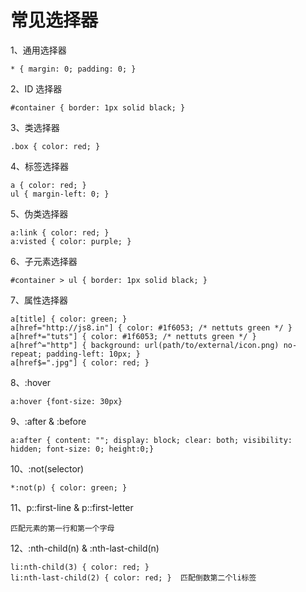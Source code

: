# 常见选择器
1、通用选择器
~~~
* { margin: 0; padding: 0; }
~~~
2、ID 选择器
~~~
#container { border: 1px solid black; }
~~~
3、类选择器
~~~
.box { color: red; }
~~~
4、标签选择器
~~~
a { color: red; }
ul { margin-left: 0; }
~~~
5、伪类选择器
~~~
a:link { color: red; }
a:visted { color: purple; }
~~~
6、子元素选择器
~~~
#container > ul { border: 1px solid black; }
~~~
7、属性选择器
~~~
a[title] { color: green; }
a[href="http://js8.in"] { color: #1f6053; /* nettuts green */ }
a[href*="tuts"] { color: #1f6053; /* nettuts green */ }
a[href^="http"] { background: url(path/to/external/icon.png) no-repeat; padding-left: 10px; }
a[href$=".jpg"] { color: red; }
~~~
8、:hover
~~~
a:hover {font-size: 30px}
~~~
9、:after & :before
~~~
a:after { content: ""; display: block; clear: both; visibility: hidden; font-size: 0; height:0;}
~~~
10、:not(selector)
~~~
*:not(p) { color: green; }
~~~
11、p::first-line & p::first-letter
~~~
匹配元素的第一行和第一个字母
~~~
12、:nth-child(n) & :nth-last-child(n)
~~~
li:nth-child(3) { color: red; }
li:nth-last-child(2) { color: red; }  匹配倒数第二个li标签
~~~